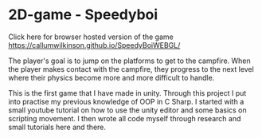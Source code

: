 # 2D-game - Speedyboi

Click here for browser hosted version of the game https://callumwilkinson.github.io/SpeedyBoiWEBGL/ 
 
The player's goal is to jump on the platforms to get to the campfire. When the player makes contact with the campfire, they progress to the next level where their physics become more and more difficult to handle.

This is the first game that I have made in unity. Through this project I put into practise my previous knowledge of OOP in C Sharp. I started with a small youtube tutorial on how to use the unity editor and some basics on scripting movement. I then wrote all code myself through research and small tutorials here and there.

